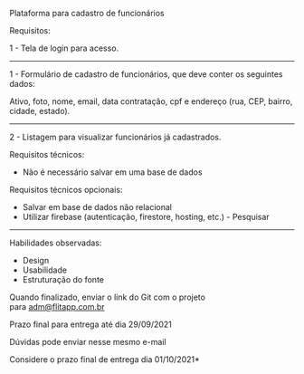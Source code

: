 Plataforma para cadastro de funcionários

Requisitos:

1 - Tela de login para acesso.

---

1 - Formulário de cadastro de funcionários, que deve conter os seguintes dados:

Ativo, foto, nome, email, data contratação, cpf e endereço (rua, CEP, bairro, cidade, estado).

---

2 - Listagem para visualizar funcionários já cadastrados.

Requisitos técnicos:

- Não é necessário salvar em uma base de dados

Requisitos técnicos opcionais:

- Salvar em base de dados não relacional
- Utilizar firebase (autenticação, firestore, hosting, etc.) - Pesquisar

---

Habilidades observadas:

- Design
- Usabilidade
- Estruturação do fonte

Quando finalizado, enviar o link do Git com o projeto para [adm@flitapp.com.br](mailto:adm@flitapp.com.br)

Prazo final para entrega até dia 29/09/2021

Dúvidas pode enviar nesse mesmo e-mail

Considere o prazo final de entrega dia 01/10/2021*
